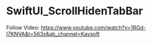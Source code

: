 # SwiftUI_ScrollHidenTabBar
Follow Video:
https://www.youtube.com/watch?v=1RGd-I7KNVA&t=563s&ab_channel=Kavsoft
